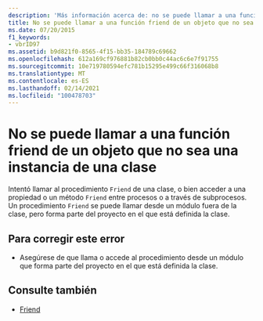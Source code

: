 ```yaml
---
description: 'Más información acerca de: no se puede llamar a una función Friend en el objeto, que no es una instancia de la clase de definición'
title: No se puede llamar a una función friend de un objeto que no sea una instancia de una clase
ms.date: 07/20/2015
f1_keywords:
- vbrID97
ms.assetid: b9d821f0-8565-4f15-bb35-184789c69662
ms.openlocfilehash: 612a169cf976881b82cb0bb0c44ac6c6e7f91755
ms.sourcegitcommit: 10e719780594efc781b15295e499c66f316068b8
ms.translationtype: MT
ms.contentlocale: es-ES
ms.lasthandoff: 02/14/2021
ms.locfileid: "100478703"
---
```

# <a name="cannot-call-friend-function-on-object-which-is-not-an-instance-of-defining-class"></a>No se puede llamar a una función friend de un objeto que no sea una instancia de una clase

Intentó llamar al procedimiento `Friend` de una clase, o bien acceder a una propiedad o un método `Friend` entre procesos o a través de subprocesos. Un procedimiento `Friend` se puede llamar desde un módulo fuera de la clase, pero forma parte del proyecto en el que está definida la clase.  
  
## <a name="to-correct-this-error"></a>Para corregir este error  
  
- Asegúrese de que llama o accede al procedimiento desde un módulo que forma parte del proyecto en el que está definida la clase.  
  
## <a name="see-also"></a>Consulte también

- [Friend](../language-reference/modifiers/friend.md)
